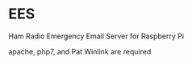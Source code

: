 # EES
Ham Radio Emergency Email Server for Raspberry Pi

apache, php7, and Pat Winlink are required

